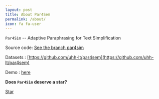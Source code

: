 ```yaml
---
layout: post
title: About Par4Sem
permalink: /about/
icon: fa fa-user
---
```


``Par4Sim`` -- Adaptive Paraphrasing for Text Simplification

Source code: [See the branch par4sim](https://github.com/uhh-lt/par4sem/tree/par4sim)

Datasets : [https://github.com/uhh-lt/par4sem](https://github.com/uhh-lt/par4sem)

Demo : [here](https://ltmaggie.informatik.uni-hamburg.de/par4sim/)

**Does ``Par4Sim`` deserve a star?**

<a class="github-button" href="https://github.com/uhh-lt/par4sem" data-style="mega" data-count-href="/uhh-lt/par4sem/stargazers" data-count-api="/repos/uhh-lt/par4sem#stargazers_count" data-count-aria-label="# stargazers on GitHub" aria-label="Star uhh-lt/par4sem on GitHub">Star</a>
<script async defer src="https://buttons.github.io/buttons.js"></script>
